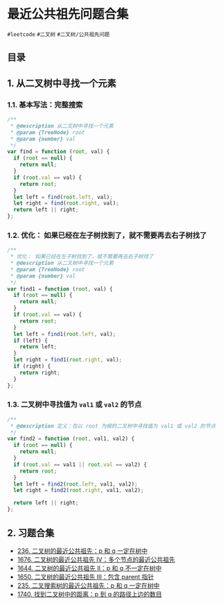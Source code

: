 
# 最近公共祖先问题合集

 `#leetcode` `#二叉树` `#二叉树/公共祖先问题`


## 目录
<!-- toc -->
 ## 1. 从二叉树中寻找一个元素 

### 1.1. 基本写法：完整搜索

```javascript
/**
 * @description 从二叉树中寻找一个元素
 * @param {TreeNode} root
 * @param {number} val
 */
var find = function (root, val) {
  if (root == null) {
    return null;
  }
  if (root.val == val) {
    return root;
  }
  let left = find(root.left, val);
  let right = find(root.right, val);
  return left || right;
};

```

### 1.2. 优化： 如果已经在左子树找到了，就不需要再去右子树找了

```javascript
/**
 * 优化： 如果已经在左子树找到了，就不需要再去右子树找了
 * @description 从二叉树中寻找一个元素
 * @param {TreeNode} root
 * @param {number} val
 */
var find1 = function (root, val) {
  if (root == null) {
    return null;
  }
  if (root.val == val) {
    return root;
  }
  let left = find1(root.left, val);
  if (left) {
    return left;
  }
  let right = find1(root.right, val);
  if (right) {
    return right;
  }
};
```

### 1.3. 二叉树中寻找值为 `val1` 或 `val2` 的节点

```javascript
/**
 * @description 定义：在以 root 为根的二叉树中寻找值为 val1 或 val2 的节点
 */
var find2 = function (root, val1, val2) {
  if (root == null) {
    return null;
  }
  if (root.val == val1 || root.val == val2) {
    return root;
  }
  let left = find2(root.left, val1, val2);
  let right = find2(root.right, val1, val2);

  return left || right;
};
```

## 2. 习题合集

- [236. 二叉树的最近公共祖先：p 和 q 一定在树中](/post/x8vnQqCL.html)
- [1676. 二叉树的最近公共祖先 IV：多个节点的最近公共祖先](/post/SlDlNJOo.html)
- [1644. 二叉树的最近公共祖先 II：p 和 q 不一定在树中](/post/5289AF4N.html)
- [1650. 二叉树的最近公共祖先 III：包含 parent 指针](/post/LXhtNwOW.html)
- [235. 二叉搜索树的最近公共祖先：p 和 q 一定在树中](/post/IP1Z0CVK.html)
- [1740. 找到二叉树中的距离：p 到 q 的路径上边的数目](/post/zE1y8nui.html)